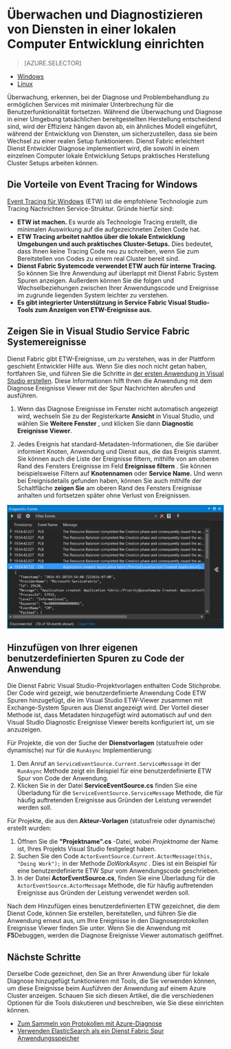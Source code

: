 <properties
   pageTitle="Lokal überwachen und diagnostizieren Services mit Azure Service Fabric geschrieben | Microsoft Azure"
   description="Informationen Sie zum Überwachen und diagnostizieren Ihrer Dienste mit Microsoft Azure Service Fabric auf einem lokalen Entwicklungscomputer geschrieben."
   services="service-fabric"
   documentationCenter=".net"
   authors="ms-toddabel"
   manager="timlt"
   editor=""/>

<tags
   ms.service="service-fabric"
   ms.devlang="dotnet"
   ms.topic="article"
   ms.tgt_pltfrm="NA"
   ms.workload="NA"
   ms.date="09/06/2016"
   ms.author="toddabel"/>


# <a name="monitor-and-diagnose-services-in-a-local-machine-development-setup"></a>Überwachen und Diagnostizieren von Diensten in einer lokalen Computer Entwicklung einrichten


> [AZURE.SELECTOR]
- [Windows](service-fabric-diagnostics-how-to-monitor-and-diagnose-services-locally.md)
- [Linux](service-fabric-diagnostics-how-to-monitor-and-diagnose-services-locally-linux.md)

Überwachung, erkennen, bei der Diagnose und Problembehandlung zu ermöglichen Services mit minimaler Unterbrechung für die Benutzerfunktionalität fortsetzen. Während die Überwachung und Diagnose in einer Umgebung tatsächlichen bereitgestellten Herstellung entscheidend sind, wird der Effizienz hängen davon ab, ein ähnliches Modell eingeführt, während der Entwicklung von Diensten, um sicherzustellen, dass sie beim Wechsel zu einer realen Setup funktionieren. Dienst Fabric erleichtert Dienst Entwickler Diagnose implementiert wird, die sowohl in einem einzelnen Computer lokale Entwicklung Setups praktisches Herstellung Cluster Setups arbeiten können.

## <a name="the-benefits-of-event-tracing-for-windows"></a>Die Vorteile von Event Tracing for Windows
[Event Tracing für Windows](https://msdn.microsoft.com/library/windows/desktop/bb968803.aspx) (ETW) ist die empfohlene Technologie zum Tracing Nachrichten Service-Struktur. Gründe hierfür sind:

* **ETW ist machen.** Es wurde als Technologie Tracing erstellt, die minimalen Auswirkung auf die aufgezeichneten Zeiten Code hat.
* **ETW Tracing arbeitet nahtlos über die lokale Entwicklung Umgebungen und auch praktisches Cluster-Setups.** Dies bedeutet, dass Ihnen keine Tracing Code neu zu schreiben, wenn Sie zum Bereitstellen von Codes zu einem real Cluster bereit sind.
* **Dienst Fabric Systemcode verwendet ETW auch für interne Tracing.** So können Sie Ihre Anwendung auf überlappt mit Dienst Fabric System Spuren anzeigen. Außerdem können Sie die folgen und Wechselbeziehungen zwischen Ihrer Anwendungscode und Ereignisse im zugrunde liegenden System leichter zu verstehen.
* **Es gibt integrierter Unterstützung in Service Fabric Visual Studio-Tools zum Anzeigen von ETW-Ereignisse aus.**


## <a name="view-service-fabric-system-events-in-visual-studio"></a>Zeigen Sie in Visual Studio Service Fabric Systemereignisse

Dienst Fabric gibt ETW-Ereignisse, um zu verstehen, was in der Plattform geschieht Entwickler Hilfe aus. Wenn Sie dies noch nicht getan haben, fortfahren Sie, und führen Sie die Schritte in [der ersten Anwendung in Visual Studio erstellen](service-fabric-create-your-first-application-in-visual-studio.md). Diese Informationen hilft Ihnen die Anwendung mit dem Diagnose Ereignisse Viewer mit der Spur Nachrichten abrufen und ausführen.

1. Wenn das Diagnose Ereignisse im Fenster nicht automatisch angezeigt wird, wechseln Sie zu der Registerkarte **Ansicht** in Visual Studio, und wählen Sie **Weitere Fenster** , und klicken Sie dann **Diagnostic Ereignisse Viewer**.

2. Jedes Ereignis hat standard-Metadaten-Informationen, die Sie darüber informiert Knoten, Anwendung und Dienst aus, die das Ereignis stammt. Sie können auch die Liste der Ereignisse filtern, mithilfe von am oberen Rand des Fensters Ereignisse im Feld **Ereignisse filtern** . Sie können beispielsweise Filtern auf **Knotennamen** oder **Service Name.** Und wenn bei Ereignisdetails gefunden haben, können Sie auch mithilfe der Schaltfläche **zeigen Sie** am oberen Rand des Fensters Ereignisse anhalten und fortsetzen später ohne Verlust von Ereignissen.

  ![Visual Studio Diagnose Ereignisse Viewer](./media/service-fabric-diagnostics-how-to-monitor-and-diagnose-services-locally/DiagEventsExamples2.png)

## <a name="add-your-own-custom-traces-to-the-application-code"></a>Hinzufügen von Ihrer eigenen benutzerdefinierten Spuren zu Code der Anwendung
Die Dienst Fabric Visual Studio-Projektvorlagen enthalten Code Stichprobe. Der Code wird gezeigt, wie benutzerdefinierte Anwendung Code ETW Spuren hinzugefügt, die im Visual Studio ETW-Viewer zusammen mit Exchange-System Spuren aus Dienst angezeigt wird. Der Vorteil dieser Methode ist, dass Metadaten hinzugefügt wird automatisch auf und den Visual Studio Diagnostic Ereignisse Viewer bereits konfiguriert ist, um sie anzuzeigen.

Für Projekte, die von der Suche der **Dienstvorlagen** (statusfreie oder dynamische) nur für die `RunAsync` Implementierung:

1. Den Anruf an `ServiceEventSource.Current.ServiceMessage` in der `RunAsync` Methode zeigt ein Beispiel für eine benutzerdefinierte ETW Spur von Code der Anwendung.
2. Klicken Sie in der Datei **ServiceEventSource.cs** finden Sie eine Überladung für die `ServiceEventSource.ServiceMessage` Methode, die für häufig auftretenden Ereignisse aus Gründen der Leistung verwendet werden soll.

Für Projekte, die aus den **Akteur-Vorlagen** (statusfreie oder dynamische) erstellt wurden:

1. Öffnen Sie die **"Projektname".cs** -Datei, wobei *Projektname* der Name ist, Ihres Projekts Visual Studio festgelegt haben.  
2. Suchen Sie den Code `ActorEventSource.Current.ActorMessage(this, "Doing Work");` in der Methode *DoWorkAsync* .  Dies ist ein Beispiel für eine benutzerdefinierte ETW Spur vom Anwendungscode geschrieben.  
3. In der Datei **ActorEventSource.cs**, finden Sie eine Überladung für die `ActorEventSource.ActorMessage` Methode, die für häufig auftretenden Ereignisse aus Gründen der Leistung verwendet werden soll.

Nach dem Hinzufügen eines benutzerdefinierten ETW gezeichnet, die dem Dienst Code, können Sie erstellen, bereitstellen, und führen Sie die Anwendung erneut aus, um Ihre Ereignisse in den Diagnoseprotokollen Ereignisse Viewer finden Sie unter. Wenn Sie die Anwendung mit **F5**Debuggen, werden die Diagnose Ereignisse Viewer automatisch geöffnet.

## <a name="next-steps"></a>Nächste Schritte
Derselbe Code gezeichnet, den Sie an Ihrer Anwendung über für lokale Diagnose hinzugefügt funktionieren mit Tools, die Sie verwenden können, um diese Ereignisse beim Ausführen der Anwendung auf einem Azure Cluster anzeigen. Schauen Sie sich diesen Artikel, die die verschiedenen Optionen für die Tools diskutieren und beschreiben, wie Sie diese einrichten können.
* [Zum Sammeln von Protokollen mit Azure-Diagnose](service-fabric-diagnostics-how-to-setup-wad.md)
* [Verwenden ElasticSearch als ein Dienst Fabric Spur Anwendungsspeicher](service-fabric-diagnostic-how-to-use-elasticsearch.md)
